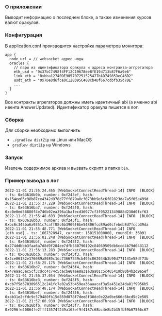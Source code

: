 ### О приложении
Выводит информацию о последнем блоке, а также изменения курсов валют оракулов.

### Конфигурация
В application.conf производится настройка параметров монитора:
```
app {
  node_url = // websocket адрес ноды
  oracles {
    // пары из идентификатора оракула и адреса контракта-аггрегатора
    eth_usd = "0x37bC7498f4FF12C19678ee8fE19d713b87F6a9e6"
    link_eth = "0xbba12740DE905707251525477bAD74985DeC46D2"
    usdt_eth = "0x7De0d6fce0C128395C488cb4Df667cdbfb35d7DE"
    ...
  }
}
```
Все контракты агрегаторов должны иметь идентичный abi (а именно abi ивента AnswerUpdated).
Идентификатор оракула пишется в лог.

### Сборка
Для сборки необходимо выполнить
* `./gradlew distZip` на Linux или MacOS
* `gradlew distZip` на Windows

### Запуск
Извлечь содержимое архива и вызвать скрипт в папке `bin`.

### Пример вывода в лог
```
2022-11-01 21:55:24.465 [WebSocketConnectReadThread-14] INFO  [BLOCK] - ts: 0x63616b9b, number: 0xf243ef, hash: 0x154ee05c98b87ce4342d978d77ff079a8cf073bb9e6c6f02823da7a5f05e499d
2022-11-01 21:55:37.229 [WebSocketConnectReadThread-14] INFO  [BLOCK] - ts: 0x63616ba7, number: 0xf243f0, hash: 0xc0e0ed36880f4e746b02ea396a1bafecd36977cf3f05221349888d230d0fcf63
2022-11-01 21:55:48.693 [WebSocketConnectReadThread-14] INFO  [BLOCK] - ts: 0x63616bb3, number: 0xf243f1, hash: 0xbc6c343ba6a9351c7caff08c6b3966f6be54806fcd89ad0cfebeb8d7fccb39da
2022-11-01 21:55:48.771 [WebSocketConnectReadThread-14] INFO  [eth_usd] - ts: 1667328947, current: 158151000000, roundId: 36091
2022-11-01 21:56:01.248 [WebSocketConnectReadThread-14] INFO  [BLOCK] - ts: 0x63616bbf, number: 0xf243f2, hash: 0x274ddbbb3faa6a7d8d9f284ee7dfb530790192c84069509db6ccd4b79d043112
2022-11-01 21:56:13.283 [WebSocketConnectReadThread-14] INFO  [BLOCK] - ts: 0x63616bcb, number: 0xf243f3, hash: 0x2ce06182e176089a8680c1dc73667349cb495c862044b3b90d771141e58df73b
2022-11-01 21:56:25.175 [WebSocketConnectReadThread-14] INFO  [BLOCK] - ts: 0x63616bd7, number: 0xf243f4, hash: 0x47eaac3ec5cf3cdcc4c74c5cacbe8aae8a31e3aa01c5c465410b80b4b2d9e5ef
2022-11-01 21:56:37.054 [WebSocketConnectReadThread-14] INFO  [BLOCK] - ts: 0x63616be3, number: 0xf243f5, hash: 0xcb7f5d5703096512c241fc7e02a53b459ea36aaacaf3a5a451e24da81f9956b5
2022-11-01 21:56:48.174 [WebSocketConnectReadThread-14] INFO  [BLOCK] - ts: 0x63616bef, number: 0xf243f6, hash: 0xab31e2cfdc9c579480fb15d859d078f7dee8f30dc0e22a0be666c6bcd5c2e505
2022-11-01 21:57:00.939 [WebSocketConnectReadThread-14] INFO  [BLOCK] - ts: 0x63616bfb, number: 0xf243f7, hash: 0x9296fe40864fe2fff13574f249a163ef9f4187c68bc4e8b2b35fb59b67566c67
```
